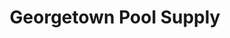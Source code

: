 ---
title: "Georgetown Pool Supply"
url: /georgetown/georgetown-pool-supply/
shop: swimming pool
---